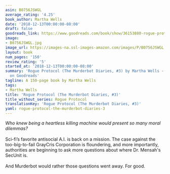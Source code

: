 ```yaml
---
asin: B0756JSWGL
average_rating: '4.25'
book_author: Martha Wells
date: '2018-12-13T00:00:00-08:00'
draft: false
goodreads_link: https://www.goodreads.com/book/show/36153880-rogue-protocol
image:
- B0756JSWGL.jpg
image_url: https://images-na.ssl-images-amazon.com/images/P/B0756JSWGL.01._SCLZZZZZZZ.jpg
layout: book
num_pages: '150'
review_rating: '5'
started_at: '2018-12-13T00:00:00-08:00'
summary: 'Rogue Protocol (The Murderbot Diaries, #3) by Martha Wells - rated 4.25/5
  on Goodreads'
tagline: A 150-page book by Martha Wells
tags:
- Martha Wells
title: 'Rogue Protocol (The Murderbot Diaries, #3)'
title_without_series: Rogue Protocol
translationKey: 'Rogue Protocol (The Murderbot Diaries, #3)'
yaml: rogue-protocol-the-murderbot-diaries-3
---
```


<i>Who knew being a heartless killing machine would present so many moral dilemmas?</i><br /><br />Sci-fi’s favorite antisocial A.I. is back on a mission. The case against the too-big-to-fail GrayCris Corporation is floundering, and more importantly, authorities are beginning to ask more questions about where Dr. Mensah's SecUnit is.<br /><br />And Murderbot would rather those questions went away. For good.